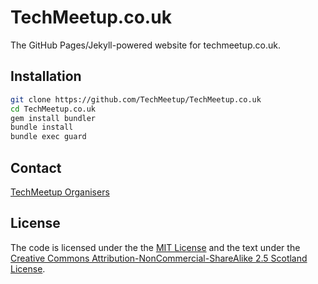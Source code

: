 # TechMeetup.co.uk
The GitHub Pages/Jekyll-powered website for techmeetup.co.uk.

## Installation
```bash
git clone https://github.com/TechMeetup/TechMeetup.co.uk
cd TechMeetup.co.uk
gem install bundler
bundle install
bundle exec guard
```

## Contact
[TechMeetup Organisers](mailto:techmeetuporganisers@googlegroups.com)

## License
The code is licensed under the the [MIT License](http://en.wikipedia.org/wiki/MIT_License) and the text under the [Creative Commons Attribution-NonCommercial-ShareAlike 2.5 Scotland License](http://creativecommons.org/licenses/by-nc-sa/2.5/scotland/).
